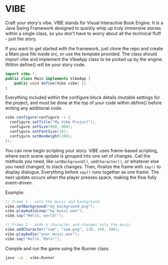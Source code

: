 # VIBE
Craft your story's vibe. VIBE stands for Visual Interactive Book Engine. It is a Java Swing Framework designed to quickly whip up truly immersive stories within a single class, so you don't have to worry about all the technical fluff - just the story.

If you want to get started with the framework, just clone the repo and create a Main.java file inside src, or use the template provided.
The class should import vibe and implement the VibeApp class to be picked up by the engine. Within define() will be your story code.
```java
import vibe.*;
public class Main implements VibeApp {
    public void define(Vibe vibe) {}
}
```

Everything included within the configure block details imutable settings for the project, and must be done at the top of your code within define() before writing any additional code.
```java
vibe.configure(configure -> {
  configure.setTitle("My Vibe Project");
  configure.setSize(960, 960);
  configure.setFontSize(18);
  configure.setBoxHeight(200);
});
```

You can now begin scripting your story. VIBE uses frame-based scripting, where each scene update is grouped into one set of changes.
Call the methods you need, like `setBackground()`, `addCharacter()`, or whatever else you need changed, to stack changes.
Then, finalize the frame with `say()` to display dialogue. Everything before `say()` runs together as one frame.
The next update occurs when the player presses space, making the flow fully event-driven.

Example:
```java
// Frame 1 - sets the music and background
vibe.setBackground("my_background.png");
vibe.playAudioLoop("my_music.wav");
vibe.say("Hello, world!");

// Frame 2 - adds a character and changes only the music
vibe.addCharacter("sam", "sam.png", 130, 140, 100);
vibe.playAudio("your_music.wav");
vibe.say("Hello, Mars!");
```

Compile and run the game using the Runner class.
```bash
java -cp . vibe.Runner
```
